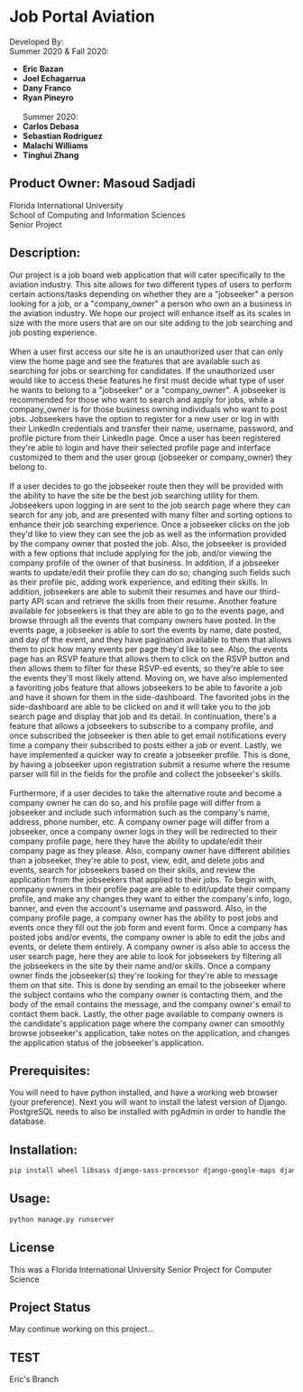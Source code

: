 # Job Portal Aviation

Developed By:
<br>Summer 2020 & Fall 2020:<br>
+ **Eric Bazan**<br>
+ **Joel Echagarrua**<br>
+ **Dany Franco**<br>
+ **Ryan Pineyro**<br>
<br> Summer 2020:
+ **Carlos Debasa**<br>
+ **Sebastian Rodriguez**<br>
+ **Malachi Williams**<br>
+ **Tinghui Zhang**<br>

Product Owner: Masoud Sadjadi<br>
---
Florida International University<br>
School of Computing and Information Sciences<br>
Senior Project<br>

## Description:
Our project is a job board web application that will cater specifically to the aviation industry. This site allows for two different types of users to
perform certain actions/tasks depending on whether they are a "jobseeker" a person looking for a job, or a "company_owner" a person who own an a business
in the aviation industry. We hope our project will enhance itself as its scales in size with the more users that are on our site adding to the job searching 
and job posting experience.
<br>
<br>
When a user first access our site he is an unauthorized user that can only view the home page and see the features that are available such as searching for jobs
or searching for candidates. If the unauthorized user would like to access these features he first must decide what type of user he wants to belong to a "jobseeker"
or a "company_owner". A jobseeker is recommended for those who want to search and apply for jobs, while a company_owner is for those business owning individuals who
want to post jobs. Jobseekers have the option to register for a new user or log in with their LinkedIn credentials and transfer their name, username, password, and
profile picture from their LinkedIn page. Once a user has been registered they're able to login and have their selected profile page and interface customized to
them and the user group (jobseeker or company_owner) they belong to.
<br>
<br>
If a user decides to go the jobseeker route then they will be provided with the ability to have the site be the best job searching utility for them. Jobseekers
upon logging in are sent to the job search page where they can search for any job, and are presented with many filter and sorting options to enhance their job
searching experience. Once a jobseeker clicks on the job they'd like to view they can see the job as well as the information provided by the company owner that
posted the job. Also, the jobseeker is provided with a few options that include applying for the job, and/or viewing the company profile of the owner of that 
business. In addition, if a jobseeker wants to update/edit their profile they can do so; changing such fields such as their profile pic, adding work experience,
and editing their skills. In addition, jobseekers are able to submit their resumes and have our third-party API scan and retrieve the skills from their resume. Another feature available for jobseekers is that they are able to go to the events page, and browse through all the events that company owners have posted. In the events page, a jobseeker is able to sort the events by name, date posted, and day of the event, and they have pagination available to them that allows them to pick how many events per page they'd like to see. Also, the events page has an RSVP feature that allows them to click on the RSVP button and then allows them to filter for these RSVP-ed events, so they're able to see the events they'll most likely attend. Moving on, we have also implemented a favoriting jobs feature that allows jobseekers to be able to favorite a job and have it shown for them in the side-dashboard. The favorited jobs in the side-dashboard are able to be clicked on and it will take you to the job search page and display that job and its detail. In continuation, there's a feature that allows a jobseekers to subscribe to a company profile, and once subscribed the jobseeker is then able to get email notifications every time a company their subscribed to posts either a job or event. Lastly, we have implemented a quicker way to create a jobseeker profile. This is done, by having a jobseeker upon registration submit a resume where the resume parser will fill in the fields for the profile and collect the jobseeker's skills.
<br>
<br>
Furthermore,  if a user decides to take the alternative route and become a company owner he can do so, and his profile page will differ from a jobseeker and include
such information such as the company's name, address, phone number, etc. A company owner page will differ from a jobseeker, once a company owner logs in they will
be redirected to their company profile page, here they have the ability to update/edit their company page as they please. Also, company owner have different 
abilities than a jobseeker, they're able to post, view, edit, and delete jobs and events, search for jobseekers based on their skills, and review the application from the jobseekers that applied to their jobs. To begin with, company owners in their profile page are able to edit/update their company profile, and make any changes they want to either the company's info, logo, banner, and even the account's username and password. Also, in the company profile page, a company owner has the ability to post jobs and events once they fill out the job form and event form. Once a company has posted jobs and/or events, the company owner is able to edit the jobs and events, or delete them entirely. A company owner is also able to access the user search page, here they are able to look for jobseekers by filtering all the jobseekers in the site by their name and/or skills. Once a company owner finds the jobseeker(s) they're looking for they're able to message them on that site. This is done by sending an email to the jobseeker where the subject contains who the company owner is contacting them, and the body of the email contains the message, and the company owner's email to contact them back. Lastly, the other page available to company owners is the candidate's application page where the company owner can smoothly browse jobseeker's application, take notes on the application, and changes the application status of the jobseeker's application.

## Prerequisites:
You will need to have python installed, and have a working web browser (your preference). Next you will want to install the latest version of Django.
PostgreSQL needs to also be installed with pgAdmin in order to handle the database.

## Installation:
```bash
pip install wheel libsass django-sass-processor django-google-maps django-crispy-forms social-auth-app-django psycopg2-binary pyresparser Pillow nltk django-filter django-mapbox-location-field
```

## Usage:
```bash
python manage.py runserver
```

## License
This was a Florida International University Senior Project for Computer Science

## Project Status
May continue working on this project...

## TEST
Eric's Branch
